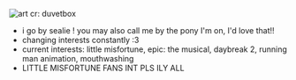 ![art cr: duvetbox](https://file.garden/Z1OpYh3OMHUM4tMG/poseidon%20banner.png)
- i go by sealie ! you may also call me by the pony I'm on, I'd love that!!
- changing interests constantly :3
- current interests: little misfortune, epic: the musical, daybreak 2, running man animation, mouthwashing 
- LITTLE MISFORTUNE FANS INT PLS ILY ALL
